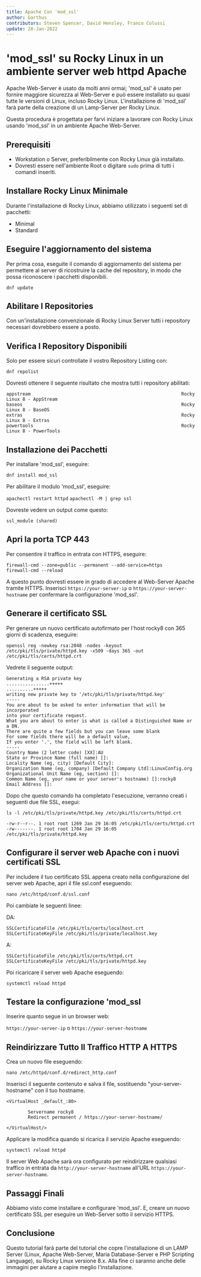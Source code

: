 ```yaml
---
title: Apache Con 'mod_ssl'
author: Garthus
contributors: Steven Spencer, David Hensley, Franco Colussi
update: 28-Jan-2022
---
```


# 'mod_ssl' su Rocky Linux in un ambiente server web httpd Apache

Apache Web-Server è usato da molti anni ormai; 'mod_ssl' è usato per fornire maggiore sicurezza al Web-Server e può essere installato su quasi tutte le versioni di Linux, incluso Rocky Linux. L'installazione di 'mod_ssl' farà parte della creazione di un Lamp-Server per Rocky Linux.

Questa procedura è progettata per farvi iniziare a lavorare con Rocky Linux usando 'mod_ssl' in un ambiente Apache Web-Server.

## Prerequisiti

* Workstation o Server, preferibilmente con Rocky Linux già installato.
* Dovresti essere nell'ambiente Root o digitare `sudo` prima di tutti i comandi inseriti.

## Installare Rocky Linux Minimale

Durante l'installazione di Rocky Linux, abbiamo utilizzato i seguenti set di pacchetti:

* Minimal
* Standard

## Eseguire l'aggiornamento del sistema

Per prima cosa, eseguite il comando di aggiornamento del sistema per permettere al server di ricostruire la cache del repository, in modo che possa riconoscere i pacchetti disponibili.

`dnf update`

## Abilitare I Repositories

Con un'installazione convenzionale di Rocky Linux Server tutti i repository necessari dovrebbero essere a posto.

## Verifica I Repository Disponibili

Solo per essere sicuri controllate il vostro Repository Listing con:

`dnf repolist`

Dovresti ottenere il seguente risultato che mostra tutti i repository abilitati:

```
appstream                                                        Rocky Linux 8 - AppStream
baseos                                                           Rocky Linux 8 - BaseOS
extras                                                           Rocky Linux 8 - Extras
powertools                                                       Rocky Linux 8 - PowerTools
```

## Installazione dei Pacchetti

Per installare 'mod_ssl', eseguire:

`dnf install mod_ssl`

Per abilitare il modulo 'mod_ssl', eseguire:

`apachectl restart httpd` `apachectl -M | grep ssl`

Dovreste vedere un output come questo:

  `ssl_module (shared)`

## Apri la porta TCP 443

Per consentire il traffico in entrata con HTTPS, eseguire:

```
firewall-cmd --zone=public --permanent --add-service=https
firewall-cmd --reload
```

A questo punto dovresti essere in grado di accedere al Web-Server Apache tramite HTTPS. Inserisci `https://your-server-ip` o `https://your-server-hostname` per confermare la configurazione 'mod_ssl'.

## Generare il certificato SSL

Per generare un nuovo certificato autofirmato per l'host rocky8 con 365 giorni di scadenza, eseguire:

`openssl req -newkey rsa:2048 -nodes -keyout /etc/pki/tls/private/httpd.key -x509 -days 365 -out /etc/pki/tls/certs/httpd.crt`

Vedrete il seguente output:

```
Generating a RSA private key
................+++++
..........+++++
writing new private key to '/etc/pki/tls/private/httpd.key'
-----
You are about to be asked to enter information that will be incorporated
into your certificate request.
What you are about to enter is what is called a Distinguished Name or a DN.
There are quite a few fields but you can leave some blank
For some fields there will be a default value,
If you enter '.', the field will be left blank.
-----
Country Name (2 letter code) [XX]:AU
State or Province Name (full name) []:
Locality Name (eg, city) [Default City]:
Organization Name (eg, company) [Default Company Ltd]:LinuxConfig.org
Organizational Unit Name (eg, section) []:
Common Name (eg, your name or your server's hostname) []:rocky8
Email Address []:
```
Dopo che questo comando ha completato l'esecuzione, verranno creati i seguenti due file SSL, esegui:

```
ls -l /etc/pki/tls/private/httpd.key /etc/pki/tls/certs/httpd.crt

-rw-r--r--. 1 root root 1269 Jan 29 16:05 /etc/pki/tls/certs/httpd.crt
-rw-------. 1 root root 1704 Jan 29 16:05 /etc/pki/tls/private/httpd.key
```

## Configurare il server web Apache con i nuovi certificati SSL

Per includere il tuo certificato SSL appena creato nella configurazione del server web Apache, apri il file ssl.conf eseguendo:

`nano /etc/httpd/conf.d/ssl.conf`

Poi cambiate le seguenti linee:

DA:
```
SSLCertificateFile /etc/pki/tls/certs/localhost.crt
SSLCertificateKeyFile /etc/pki/tls/private/localhost.key
```
A:
```
SSLCertificateFile /etc/pki/tls/certs/httpd.crt
SSLCertificateKeyFile /etc/pki/tls/private/httpd.key
```

Poi ricaricare il server web Apache eseguendo:

`systemctl reload httpd`

## Testare la configurazione 'mod_ssl

Inserire quanto segue in un browser web:

`https://your-server-ip` o `https://your-server-hostname`

## Reindirizzare Tutto Il Traffico HTTP A HTTPS

Crea un nuovo file eseguendo:

`nano /etc/httpd/conf.d/redirect_http.conf`

Inserisci il seguente contenuto e salva il file, sostituendo "your-server-hostname" con il tuo hostname.

```
<VirtualHost _default_:80>

        Servername rocky8
        Redirect permanent / https://your-server-hostname/

</VirtualHost/>
```

Applicare la modifica quando si ricarica il servizio Apache eseguendo:

`systemctl reload httpd`

Il server Web Apache sarà ora configurato per reindirizzare qualsiasi traffico in entrata da `http://your-server-hostname` all'URL `https://your-server-hostname`.

## Passaggi Finali

Abbiamo visto come installare e configurare 'mod_ssl'. E, creare un nuovo certificato SSL per eseguire un Web-Server sotto il servizio HTTPS.

## Conclusione

Questo tutorial farà parte del tutorial che copre l'installazione di un LAMP Server (Linux, Apache Web-Server, Maria Database-Server e PHP Scripting Language), su Rocky Linux versione 8.x. Alla fine ci saranno anche delle immagini per aiutare a capire meglio l'installazione.
